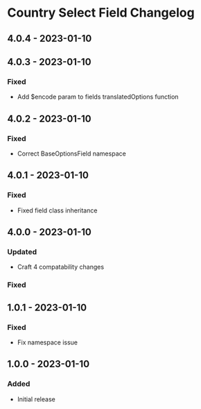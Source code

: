 # Country Select Field Changelog

## 4.0.4 - 2023-01-10

## 4.0.3 - 2023-01-10

### Fixed

- Add $encode param to fields translatedOptions function

## 4.0.2 - 2023-01-10

### Fixed

- Correct BaseOptionsField namespace

## 4.0.1 - 2023-01-10

### Fixed

- Fixed field class inheritance

## 4.0.0 - 2023-01-10

### Updated

- Craft 4 compatability changes

### Fixed

## 1.0.1 - 2023-01-10

### Fixed

- Fix namespace issue

## 1.0.0 - 2023-01-10

### Added

- Initial release
